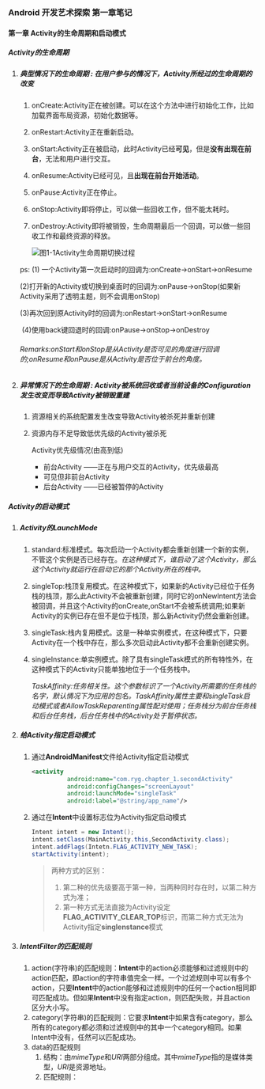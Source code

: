 ### Android 开发艺术探索 第一章笔记

#### 第一章  Activity的生命周期和启动模式

##### Activity的生命周期  

1. ##### 典型情况下的生命周期 : 在用户参与的情况下，Activity所经过的生命周期的改变

   1. onCreate:Activity正在被创建。可以在这个方法中进行初始化工作，比如加载界面布局资源，初始化数据等。

   2. onRestart:Activity正在重新启动。

   3. onStart:Activity正在被启动，此时Activity已经**可见**，但是**没有出现在前台**，无法和用户进行交互。

   4. onResume:Activity已经可见，且**出现在前台开始活动**。

   5. onPause:Activity正在停止。

   6. onStop:Activity即将停止，可以做一些回收工作，但不能太耗时。

   7. onDestroy:Activity即将被销毁，生命周期最后一个回调，可以做一些回收工作和最终资源的释放。

      ![图1-1Activity生命周期切换过程](img\图1-1Activity生命周期切换过程.png)

   ps: (1) 一个Activity第一次启动时的回调为:onCreate->onStart->onResume

   ​      (2)打开新的Activity或切换到桌面时的回调为:onPause->onStop(如果新Activity采用了透明主题，则不会调用onStop)

   ​      (3)再次回到原Activity时的回调为:onRestart->onStart->onResume

   ​      (4)使用back键回退时的回调:onPause->onStop->onDestroy

   ###### Remarks:onStart和onStop是从Activity是否可见的角度进行回调的;onResume和onPause是从Activity是否位于前台的角度。       

2. ##### 异常情况下的生命周期 : Activity被系统回收或者当前设备的Configuration发生改变而导致Activity被销毁重建

   1. 资源相关的系统配置发生改变导致Activity被杀死并重新创建

   2. 资源内存不足导致低优先级的Activity被杀死

      Activity优先级情况(由高到低)

      - 前台Activity ——正在与用户交互的Activity，优先级最高
      - 可见但非前台Activity 
      - 后台Activity ——已经被暂停的Activity

##### Activity的启动模式

1. ##### Activity的LaunchMode

   1. standard:标准模式。每次启动一个Activity都会重新创建一个新的实例，不管这个实例是否已经存在。*在这种模式下，谁启动了这个Activity，那么这个Activity就运行在启动它的那个Activity所在的栈中。*

   2. singleTop:栈顶复用模式。在这种模式下，如果新的Activity已经位于任务栈的栈顶，那么此Activity不会被重新创建，同时它的onNewIntent方法会被回调，并且这个Activity的onCreate,onStart不会被系统调用;如果新Activity的实例已存在但不是位于栈顶，那么新Activity仍然会重新创建。

   3. singleTask:栈内复用模式。这是一种单实例模式，在这种模式下，只要Activity在一个栈中存在，那么多次启动此Activity都不会重新创建实例。

   4. singleInstance:单实例模式。除了具有singleTask模式的所有特性外，在这种模式下的Activity只能单独地位于一个任务栈中。

      *TaskAffinity:任务相关性。这个参数标识了一个Activity所需要的任务栈的名字，默认情况下为应用的包名。TaskAffinity属性主要和singleTask启动模式或者AllowTaskReparenting属性配对使用；任务栈分为前台任务栈和后台任务栈，后台任务栈中的Activity处于暂停状态。*

2. ##### 给Activity指定启动模式

   1. 通过**AndroidManifest**文件给Activity指定启动模式

      ```xml
      <activity
                android:name="com.ryg.chapter_1.secondActivity"
                android:configChanges="screenLayout"
                android:launchMode="singleTask"
                android:label="@string/app_name"/>
      ```

   2. 通过在**Intent**中设置标志位为Activity指定启动模式

      ```java
      Intent intent = new Intent();
      intent.setClass(MainActivity.this,SecondActivity.class);
      intent.addFlags(Intetn.FLAG_ACTIVITY_NEW_TASK);
      startActivity(intent);
      ```

      > 两种方式的区别：
      >
      > 1. 第二种的优先级要高于第一种，当两种同时存在时，以第二种方式为准；
      > 2. 第一种方式无法直接为Activity设定**FLAG_ACTIVITY_CLEAR_TOP**标识，而第二种方式无法为Activity指定**singlenstance**模式

3. ##### IntentFilter的匹配规则

   1. action(字符串)的匹配规则：**Intent**中的action必须能够和过滤规则中的action匹配，即action的字符串值完全一样。一个过滤规则中可以有多个action，只要**Intent**中的action能够和过滤规则中的任何一个action相同即可匹配成功。但如果**Intent**中没有指定action，则匹配失败，并且action区分大小写。
   2. category(字符串)的匹配规则：它要求**Intent**中如果含有category，那么所有的category都必须和过滤规则中的其中一个category相同。如果Intent中没有，任然可以匹配成功。
   3. data的匹配规则
      1. 结构：由*mimeType*和*URI*两部分组成。其中*mimeType*指的是媒体类型，*URI*是资源地址。
      2. 匹配规则：